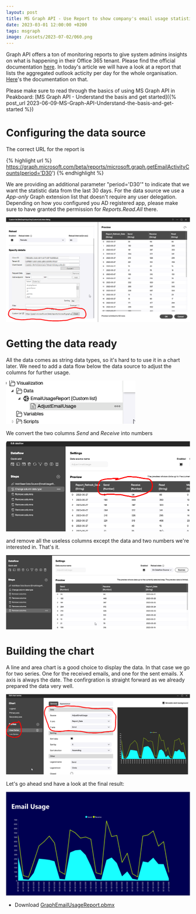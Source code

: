 ```yaml
---
layout: post
title: MS Graph API - Use Report to show company's email usage statistics
date: 2023-03-01 12:00:00 +0200
tags: msgraph
image: /assets/2023-07-02/060.png
---
```

Graph API offers a ton of monitoring reports to give system admins insights on what is happening in their Office 365 tenant. Please find the official documentation [here](https://learn.microsoft.com/en-us/graph/api/resources/report?view=graph-rest-1.0). In today's article we will have a look at a report that lists the aggregated outlook acticity per day for the whole organisation. [Here](https://learn.microsoft.com/en-us/graph/api/reportroot-getemailactivityusercounts?view=graph-rest-1.0)'s the documentation on that. 

Please make sure to read through the basics of using MS Graph API in Peakboard: [MS Graph API - Understand the basis and get started]({% post_url 2023-06-09-MS-Graph-API-Understand-the-basis-and-get-started %})

# Configuring the data source

The correct URL for the report is 

{% highlight url %}
https://graph.microsoft.com/beta/reports/microsoft.graph.getEmailActivityCounts(period='D30')
{% endhighlight %}

We are providing an additional parameter "period='D30'" to indicate that we want the statistic data from the last 30 days.
For the data source we use a _App-only_ Graph extension list that doesn't require any user delegation. Depending on how you configured you AD registered app, please make sure to have granted the permission for _Reports.Read.All_ there.

![image](/assets/2023-07-02/010.png)

# Getting the data ready

All the data comes as string data types, so it's hard to to use it in a chart later. We need to add a data flow below the data source to adjust the columns for further usage.

![image](/assets/2023-07-02/020.png)

We convert the two columns _Send_ and _Receive_ into numbers

![image](/assets/2023-07-02/030.png)

and remove all the useless columns except the data and two numbers we're interested in. That's it.

![image](/assets/2023-07-02/040.png)

# Building the chart

A line and area chart is a good choice to display the data. In that case we go for two series. One for the received emails, and one for the sent emails. X axis is always the date.
The confirgration is straight forward as we already prepared the data very well. 

![image](/assets/2023-07-02/050.png)

Let's go ahead snd have a look at the final result:

![image](/assets/2023-07-02/060.png)

* Download [GraphEmailUsageReport.pbmx](/assets/2023-07-02/GraphEmailUsageReport.pbmx)
